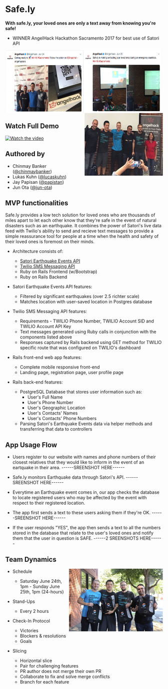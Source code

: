 # Safe.ly 
**With safe.ly, your loved ones are only a text away from knowing you're safe!**
* WINNER AngelHack Hackathon Sacramento 2017 for best use of Satori API

<img src="/public/images/hackathon_photo.png" 
 alt="Tweet Image 1" title="AngelHack" align="left" width="250" height="200"/>
 <img src="/public/images/safely_demo.png" 
 alt="Tweet Image 2" title="AngelHack" align="center" width="250" height="200"/>
<img src="/public/images/satoriprize1.jpg" 
 alt="Win pic" title="Win" align="right" width="250" height="200"/>

## Watch Full Demo

[![Watch the video](/public/readme_images/youtube_screen.png)](https://youtu.be/aAwIbdGh1go)

## Authored by

* Chinmay Banker ([@chinmaybanker](https://github.com/chinmaybanker))
* Lukas Kuhn ([@lucaskuhn](https://github.com/LucasKuhn))
* Jay Papisan ([@papistan](https://github.com/papistan))
* Jun Ota ([@jun-ota](https://github.com/Jun-Ota))

## MVP functionalities

Safe.ly provides a low tech solution for loved ones who are thousands of miles apart to let each other know that they're safe in the event of natural disasters such as an earthquake. It combines the power of Satori's live data feed with Twilio's ability to send and recieve text messages to provide a simple reassurance tool for people at a time when the health and safety of their loved ones is foremost on their minds. 

* Architecture consists of:
  * [Satori Earthquake Events API](https://www.satori.com/channels/USGS-Earthquakes)
  * [Twilio SMS Messaging API](https://www.twilio.com/docs/tutorials/server-notifications-ruby-rails)
  * Ruby on Rails Frontend (w/Bootstrap)
  * Ruby on Rails Backend

* Satori Earthquake Events API features:
  * Filtered by significant earthquakes (over 2.5 richter scale)
  * Matches location with user-saved location in Postgres database
  
* Twilio SMS Messaging API features:
  * Requirements - TWILIO Phone Number, TWILIO Account SID and TWILIO Account API Key
  * Text messages generated using Ruby calls in conjunction with the components listed above
  * Responses captured by Rails backend using GET method for TWILIO specific route that was configured on TWILIO's dashboard

* Rails front-end web app features:
  * Complete mobile responsive front-end
  * Landing page, registration page, user profile page

* Rails back-end features:
  * PostgreSQL Database that stores user information such as:
    * User's Full Name
    * User's Phone Number
    * User's Geographic Location
    * User's Contacts' Names
    * User's Contacts' Phone Numbers
  * Parsing Satori's Earthquake Events data via helper methods and transferring that data to controllers

## App Usage Flow

* Users register to our website with names and phone numbers of their closest relatives that they would like to inform in the event of an eartquake in their area.
------SREENSHOT HERE------

* Safe.ly monitors Earthquake data through Satori's API.
------SREENSHOT HERE------

* Everytime an Earthquake event comes in, our app checks the database to locate registered users who may be affected by the event with respect to their registered location.

* The app first sends a text to these users asking them if they're OK.
------SREENSHOT HERE------

* If the user responds "YES", the app then sends a text to all the numbers stored in the database that relate to the user's loved ones and notify them that the user in question is SAFE.
------2 SREENSHOTS HERE------

## Team Dynamics
 <img src="/public/images/SI3A6041 (1).jpg" 
 alt="Team mates" title="Team" align="right" width="300" height="200"/>
 
* Schedule
  * Saturday June 24th, 1pm - Sunday June 25th, 1pm (24-hours)

* Stand-Ups
  * Every 2 hours

* Check-In Protocol
  * Victories
  * Blockers & resolutions
  * Goals

* Slicing
  * Horizontal slice
  * Pair for challenging features
  * PR author does not merge their own PR
  * Collaborate to fix and solve merge conflicts
  * Branch for each feature

